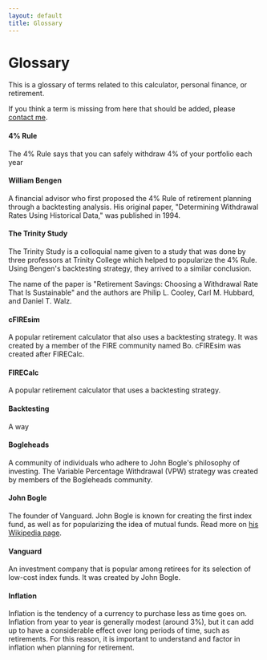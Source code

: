 ```yaml
---
layout: default
title: Glossary
---
```


# Glossary

This is a glossary of terms related to this calculator, personal finance, or
retirement.

If you think a term is missing from here that should be added, please
[contact me](/contact/).

#### 4% Rule

The 4% Rule says that you can safely withdraw 4% of your portfolio each year

#### William Bengen

A financial advisor who first proposed the 4% Rule of retirement planning
through a backtesting analysis. His original paper, "Determining Withdrawal
Rates Using Historical Data," was published in 1994.

#### The Trinity Study

The Trinity Study is a colloquial name given to a study that was done by three
professors at Trinity College which helped to popularize the 4% Rule. Using
Bengen's backtesting strategy, they arrived to a similar conclusion.

The name of the paper is "Retirement Savings: Choosing a Withdrawal Rate That Is
Sustainable" and the authors are Philip L. Cooley, Carl M. Hubbard, and Daniel
T. Walz.

#### cFIREsim

A popular retirement calculator that also uses a backtesting strategy. It was
created by a member of the FIRE community named Bo. cFIREsim was created after
FIRECalc.

#### FIRECalc

A popular retirement calculator that uses a backtesting strategy.

#### Backtesting

A way

#### Bogleheads

A community of individuals who adhere to John Bogle's philosophy of investing.
The Variable Percentage Withdrawal (VPW) strategy was created by members of the
Bogleheads community.

#### John Bogle

The founder of Vanguard. John Bogle is known for creating the first index fund,
as well as for popularizing the idea of mutual funds. Read more on
[his Wikipedia page](https://en.wikipedia.org/wiki/John_C._Bogle).

#### Vanguard

An investment company that is popular among retirees for its selection of
low-cost index funds. It was created by John Bogle.

#### Inflation

Inflation is the tendency of a currency to purchase less as time goes on.
Inflation from year to year is generally modest (around 3%), but it can add up
to have a considerable effect over long periods of time, such as retirements.
For this reason, it is important to understand and factor in inflation when
planning for retirement.
